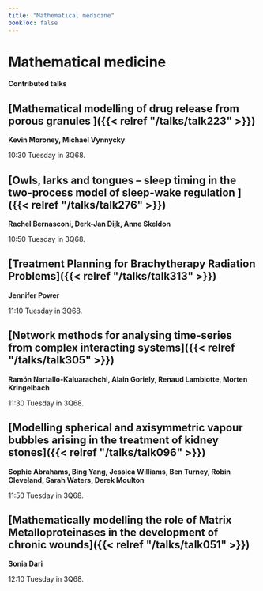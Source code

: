```yaml
---
title: "Mathematical medicine"
bookToc: false
---
```


# Mathematical medicine

**Contributed talks**


## [Mathematical modelling of drug release from porous granules ]({{< relref "/talks/talk223" >}})

**Kevin Moroney, Michael Vynnycky**

10:30 Tuesday in 3Q68.


## [Owls, larks and tongues – sleep timing in the two-process model of sleep-wake regulation ]({{< relref "/talks/talk276" >}})

**Rachel Bernasconi, Derk-Jan Dijk, Anne Skeldon**

10:50 Tuesday in 3Q68.


## [Treatment Planning for Brachytherapy Radiation Problems]({{< relref "/talks/talk313" >}})

**Jennifer Power**

11:10 Tuesday in 3Q68.


## [Network methods for analysing time-series from complex interacting systems]({{< relref "/talks/talk305" >}})

**Ramón Nartallo-Kaluarachchi, Alain Goriely, Renaud Lambiotte, Morten Kringelbach**

11:30 Tuesday in 3Q68.


## [Modelling spherical and axisymmetric vapour bubbles arising in the treatment of kidney stones]({{< relref "/talks/talk096" >}})

**Sophie Abrahams, Bing Yang, Jessica Williams, Ben Turney, Robin Cleveland, Sarah Waters, Derek Moulton**

11:50 Tuesday in 3Q68.


## [Mathematically modelling the role of Matrix Metalloproteinases in the development of chronic wounds]({{< relref "/talks/talk051" >}})

**Sonia Dari**

12:10 Tuesday in 3Q68.


